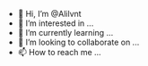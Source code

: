 - 👋 Hi, I’m @Alilvnt
- 👀 I’m interested in ...
- 🌱 I’m currently learning ...
- 💞️ I’m looking to collaborate on ...
- 📫 How to reach me ...

<!---
Alilvnt/Alilvnt is a ✨ special ✨ repository because its `README.md` (this file) appears on your GitHub profile.
You can click the Preview link to take a look at your changes.
--->
